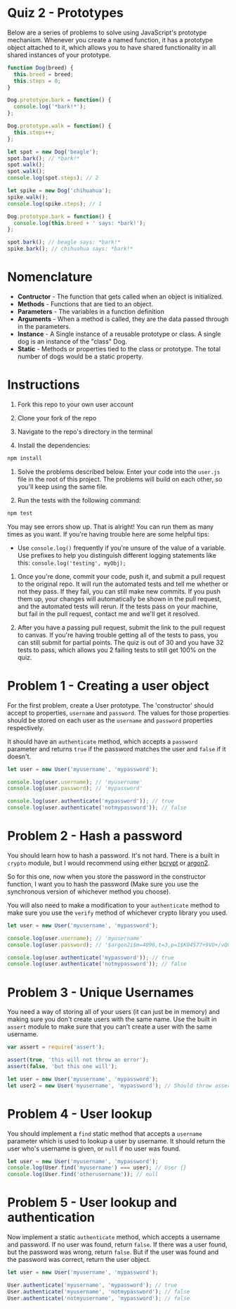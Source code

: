 # Quiz 2 - Prototypes

Below are a series of problems to solve using JavaScript's prototype mechanism.
Whenever you create a named function, it has a prototype object attached to it,
which allows you to have shared functionality in all shared instances of your
prototype.

```js
function Dog(breed) {
  this.breed = breed;
  this.steps = 0;
}

Dog.prototype.bark = function() {
  console.log('*bark!*');
};

Dog.prototype.walk = function() {
  this.steps++;
};

let spot = new Dog('beagle');
spot.bark(); // *bark!*
spot.walk();
spot.walk();
console.log(spot.steps); // 2

let spike = new Dog('chihuahua');
spike.walk();
console.log(spike.steps); // 1

Dog.prototype.bark = function() {
  console.log(this.breed + ' says: *bark!');
};

spot.bark(); // beagle says: *bark!*
spike.bark(); // chihuahua says: *bark!*
```

# Nomenclature

* **Contructor** - The function that gets called when an object is initialized.
* **Methods** - Functions that are tied to an object.
* **Parameters** - The variables in a function definition
* **Arguments** - When a method is called, they are the data passed through in
  the parameters.
* **Instance** - A Single instance of a reusable prototype or class. A single
  dog is an instance of the "class" Dog.
* **Static** - Methods or properties tied to the class or prototype. The total
  number of dogs would be a static property.

# Instructions

1. Fork this repo to your own user account

1. Clone your fork of the repo

1. Navigate to the repo's directory in the terminal

1. Install the dependencies:

  ```bash
  npm install
  ```

1. Solve the problems described below. Enter your code into the `user.js` file
  in the root of this project. The problems will build on each other, so you'll
  keep using the same file.

1. Run the tests with the following command:

  ```bash
  npm test
  ```

  You may see errors show up. That is alright! You can run them as many times as
  you want. If you're having trouble here are some helpful tips:

  * Use `console.log()` frequently if you're unsure of the value of a variable.
    Use prefixes to help you distinguish different logging statements like this:
    `console.log('testing', myObj);`

1. Once you're done, commit your code, push it, and submit a pull request to the
  original repo. It will run the automated tests and tell me whether or not they
  pass. If they fail, you can still make new commits. If you push them up, your
  changes will automatically be shown in the pull request, and the automated
  tests will rerun. If the tests pass on your machine, but fail in the pull
  request, contact me and we'll get it resolved.

1. After you have a passing pull request, submit the link to the pull request
  to canvas. If you're having trouble getting all of the tests to pass, you can
  still submit for partial points. The quiz is out of 30 and you have 32 tests
  to pass, which allows you 2 failing tests to still get 100% on the quiz.

Problem 1 - Creating a user object
========================================================================

For the first problem, create a User prototype. The 'constructor' should accept
to properties, `username` and `password`. The values for those properties should
be stored on each user as the `username` and `password` properties respectively.

It should have an `authenticate` method, which accepts a `password` parameter
and returns `true` if the password matches the user and `false` if it doesn't.

```js
let user = new User('myusername', 'mypassword');

console.log(user.username); // 'myusername'
console.log(user.password); // 'mypassword'

console.log(user.authenticate('mypassword')); // true
console.log(user.authenticate('notmypassword')); // false
```


Problem 2 - Hash a password
========================================================================

You should learn how to hash a password. It's not hard. There is a built in
`crypto` module, but I would recommend using either [bcrypt][bcrypt] or
[argon2][argon2].

So for this one, now when you store the password in the constructor function,
I want you to hash the password (Make sure you use the synchronous version of
whichever method you choose).

You will also need to make a modification to your `authenticate` method to make
sure you use the `verify` method of whichever crypto library you used.

```js
let user = new User('myusername', 'mypassword');

console.log(user.username); // 'myusername'
console.log(user.password); // '$argon2i$m=4096,t=3,p=1$K04577+9VO+/vQ0Ff++/vQ$9ilfFAtlMeWagl6Cqf5Ds5cGTRE/42aQ4yRj6oqPw2A'

console.log(user.authenticate('mypassword')); // true
console.log(user.authenticate('notmypassword')); // false
```


Problem 3 - Unique Usernames
========================================================================

You need a way of storing all of your users (it can just be in memory) and
making sure you don't create users with the same name. Use the built in `assert`
module to make sure that you can't create a user with the same username.

```js
var assert = require('assert');

assert(true, 'this will not throw an error');
assert(false, 'but this one will');
```

```js
let user = new User('myusername', 'mypassword');
let user2 = new User('myusername', 'mypassword'); // Should throw assertion error
```


Problem 4 - User lookup
=========================================================================

You should implement a `find` static method that accepts a `username` parameter
which is used to lookup a user by username. It should return the user who's
username is given, or `null` if no user was found.

```js
let user = new User('myusername', 'mypassword');
console.log(User.find('myusername') === user); // User {}
console.log(User.find('otherusername')); // null
```


Problem 5 - User lookup and authentication
========================================================================

Now implement a static `authenticate` method, which accepts a username and
password. If no user was found, return `false`. If there was a user found, but
the password was wrong, return `false`. But if the user was found and the
password was correct, return the user object.

```js
let user = new User('myusername', 'mypassword');

User.authenticate('myusername', 'mypassword'); // true
User.authenticate('myusername', 'notmypassword'); // false
User.authenticate('notmyusername', 'mypassword'); // false
```

<!-- Links -->
[bcrypt]: https://www.npmjs.com/package/bcrypt
[argon2]: https://www.npmjs.com/package/argon2
